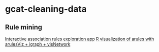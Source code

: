 # gcat-cleaning-data

## Rule mining
[Interactive association rules exploration app](http://brooksandrew.github.io/simpleblog/articles/association-rules-explore-app/)
[R visualization of arules with arulesViz + igraph + visNetwork](https://bl.ocks.org/timelyportfolio/762aa11bb5def57dc27f)

